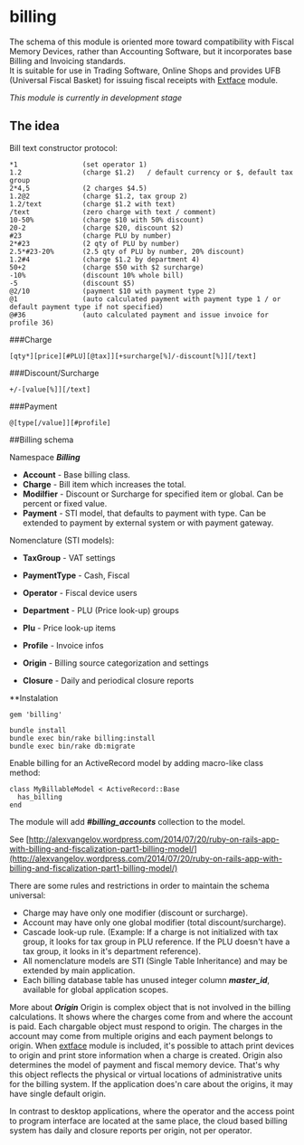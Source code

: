 billing
=======

The schema of this module is oriented more toward compatibility with Fiscal Memory Devices, rather than Accounting Software, but it incorporates base Billing and Invoicing standards.  
It is suitable for use in Trading Software, Online Shops and provides UFB (Universal Fiscal Basket) for issuing fiscal receipts with [Extface](https://github.com/AlexVangelov/extface) module.

*This module is currently in development stage*

## The idea

Bill text constructor protocol:

    *1                (set operator 1)  
    1.2               (charge $1.2)   / default currency or $, default tax group
    2*4,5             (2 charges $4.5)
    1.2@2             (charge $1.2, tax group 2)
    1.2/text          (charge $1.2 with text)
    /text             (zero charge with text / comment)
    10-50%            (charge $10 with 50% discount)
    20-2              (charge $20, discount $2)
    #23               (charge PLU by number)
    2*#23             (2 qty of PLU by number)
    2.5*#23-20%       (2.5 qty of PLU by number, 20% discount)
    1.2#4             (charge $1.2 by department 4)
    50+2              (charge $50 with $2 surcharge)
    -10%              (discount 10% whole bill)
    -5                (discount $5)
    @2/10             (payment $10 with payment type 2)
    @1                (auto calculated payment with payment type 1 / or default payment type if not specified)
    @#36              (auto calculated payment and issue invoice for profile 36)         

###Charge

    [qty*][price][#PLU][@tax]][+surcharge[%]/-discount[%]][/text]
    
###Discount/Surcharge

    +/-[value[%]][/text]
    
###Payment

    @[type[/value]][#profile]

##Billing schema

Namespace ***Billing***

* **Account** - Base billing class.
* **Charge** - Bill item which increases the total.
* **Modilfier** - Discount or Surcharge for specified item or global. Can be percent or fixed value.
* **Payment** - STI model, that defaults to payment with type. Can be extended to payment by external system or with payment gateway.

Nomenclature (STI models):

* **TaxGroup** - VAT settings
* **PaymentType** - Cash, Fiscal
* **Operator** - Fiscal device users
* **Department** - PLU (Price look-up) groups
* **Plu** - Price look-up items
* **Profile** - Invoice infos

* **Origin** - Billing source categorization and settings
* **Closure** - Daily and periodical closure reports


**Instalation

    gem 'billing'

    bundle install
    bundle exec bin/rake billing:install
    bundle exec bin/rake db:migrate
    
Enable billing for an ActiveRecord model by adding macro-like class method:

    class MyBillableModel < ActiveRecord::Base
      has_billing
    end

The module will add ***#billing_accounts*** collection to the model.

See [http://alexvangelov.wordpress.com/2014/07/20/ruby-on-rails-app-with-billing-and-fiscalization-part1-billing-model/](http://alexvangelov.wordpress.com/2014/07/20/ruby-on-rails-app-with-billing-and-fiscalization-part1-billing-model/)

There are some rules and restrictions in order to maintain the schema universal:
* Charge may have only one modifier (discount or surcharge).
* Account may have only one global modifier (total discount/surcharge).
* Cascade look-up rule. (Example: If a charge is not initialized with tax group, it looks for tax group in PLU reference. If the PLU doesn't have a tax group, it looks in it's department reference).
* All nomenclature models are STI (Single Table Inheritance) and may be extended by main application.
* Each billing database table has unused integer column ***master_id***, available for global application scopes.

More about ***Origin***
Origin is complex object that is not involved in the billing calculations. It shows where the charges come from and where the account is paid. Each chargable object must respond to origin. The charges in the account may come from multiple origins and each payment belongs to origin. 
When [extface](https://github.com/AlexVangelov/extface) module is included, it's possible to attach print devices to origin and print store information when a charge is created.
Origin also determines the model of payment and fiscal memory device. That's why this object reflects the physical or virtual locations of administrative units for the billing system.
If the application does'n care about the origins, it may have single default origin.

In contrast to desktop applications, where the operator and the access point to program interface are located at the same place, the cloud based billing system has daily and closure reports per origin, not per operator.
